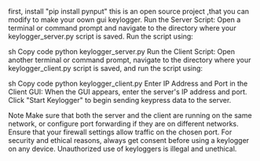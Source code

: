 first, install
"pip install pynput"
this is an open source project ,that you can modify to make your oown gui keylogger.
Run the Server Script: Open a terminal or command prompt and navigate to the directory where your keylogger_server.py script is saved. Run the script using:

sh
Copy code
python keylogger_server.py
Run the Client Script: Open another terminal or command prompt, navigate to the directory where your keylogger_client.py script is saved, and run the script using:

sh
Copy code
python keylogger_client.py
Enter IP Address and Port in the Client GUI: When the GUI appears, enter the server's IP address and port. Click "Start Keylogger" to begin sending keypress data to the server.

Note
Make sure that both the server and the client are running on the same network, or configure port forwarding if they are on different networks.
Ensure that your firewall settings allow traffic on the chosen port.
For security and ethical reasons, always get consent before using a keylogger on any device. Unauthorized use of keyloggers is illegal and unethical.
